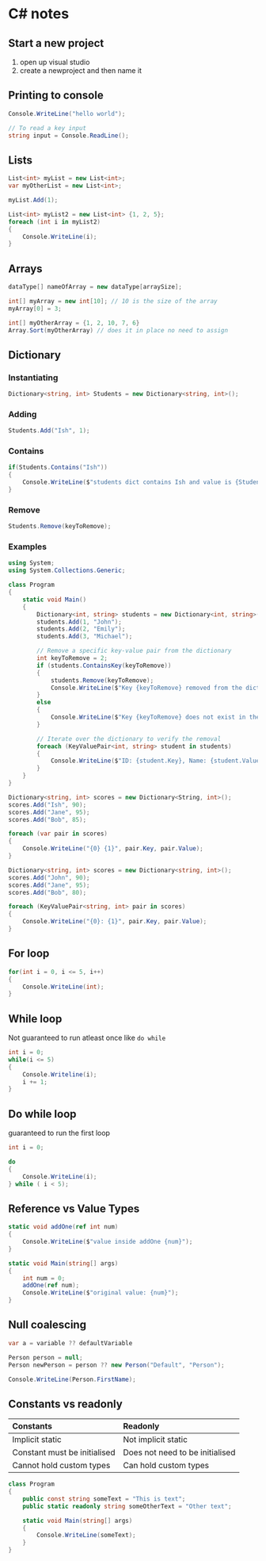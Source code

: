 # C# notes

## Start a new project

1. open up visual studio
2. create a newproject and then name it


##  Printing to console
```C#
Console.WriteLine("hello world");
```

```C#
// To read a key input
string input = Console.ReadLine();
```

## Lists
```C#
List<int> myList = new List<int>;
var myOtherList = new List<int>;

myList.Add(1);
```

```C#
List<int> myList2 = new List<int> {1, 2, 5};
foreach (int i in myList2)
{
	Console.WriteLine(i);
}
```

## Arrays

```C#
dataType[] nameOfArray = new dataType[arraySize];
```

```C#
int[] myArray = new int[10]; // 10 is the size of the array
myArray[0] = 3;

int[] myOtherArray = {1, 2, 10, 7, 6}
Array.Sort(myOtherArray) // does it in place no need to assign
```

## Dictionary


### Instantiating
```C#
Dictionary<string, int> Students = new Dictionary<string, int>();
```

### Adding
```C#
Students.Add("Ish", 1);
```

### Contains
```C#
if(Students.Contains("Ish"))
{
	Console.WriteLine($"students dict contains Ish and value is {Students["Ish"]}")
}
```

### Remove
```C#
Students.Remove(keyToRemove);
```

### Examples

```C#
using System;
using System.Collections.Generic;

class Program
{
    static void Main()
    {
        Dictionary<int, string> students = new Dictionary<int, string>();
        students.Add(1, "John");
        students.Add(2, "Emily");
        students.Add(3, "Michael");

        // Remove a specific key-value pair from the dictionary
        int keyToRemove = 2;
        if (students.ContainsKey(keyToRemove))
        {
            students.Remove(keyToRemove);
            Console.WriteLine($"Key {keyToRemove} removed from the dictionary.");
        }
        else
        {
            Console.WriteLine($"Key {keyToRemove} does not exist in the dictionary.");
        }

        // Iterate over the dictionary to verify the removal
        foreach (KeyValuePair<int, string> student in students)
        {
            Console.WriteLine($"ID: {student.Key}, Name: {student.Value}");
        }
    }
}

```

```C#
Dictionary<string, int> scores = new Dictionary<String, int>();
scores.Add("Ish", 90);
scores.Add("Jane", 95);
scores.Add("Bob", 85);

foreach (var pair in scores)
{
	Console.WriteLine("{0} {1}", pair.Key, pair.Value);
}

```

```C#
Dictionary<string, int> scores = new Dictionary<string, int>();
scores.Add("John", 90);
scores.Add("Jane", 95);
scores.Add("Bob", 80);

foreach (KeyValuePair<string, int> pair in scores)
{
    Console.WriteLine("{0}: {1}", pair.Key, pair.Value);
}
```
## For loop

```C#
for(int i = 0, i <= 5, i++)
{
	Console.WriteLine(int);
}
```

## While loop

Not guaranteed to run atleast once like `do while`

```C#
int i = 0;
while(i <= 5)
{
	Console.Writeline(i);
	i += 1;
}
```

## Do while loop

guaranteed to run the first loop

```C#
int i = 0;

do
{
	Console.WriteLine(i);
} while ( i < 5);

```

## Reference vs Value Types

```C#
static void addOne(ref int num)
{
	Console.WriteLine($"value inside addOne {num}");
}

static void Main(string[] args)
{
	int num = 0;
	addOne(ref num);
	Console.WriteLine($"original value: {num}");
}
```

## Null coalescing

```C#
var a = variable ?? defaultVariable
```

```C#
Person person = null;
Person newPerson = person ?? new Person("Default", "Person");

Console.WriteLine(Person.FirstName);
```

## Constants vs readonly

| Constants      | Readonly    |
| :------------- | :---------- |
| Implicit static| Not implicit static |
| Constant must be initialised | Does not need to be initialised |
| Cannot hold custom types | Can hold custom types |

```C#
class Program
{
	public const string someText = "This is text";
	public static readonly string someOtherText = "Other text";

	static void Main(string[] args)
	{
		Console.WriteLine(someText);
	}
}
```

